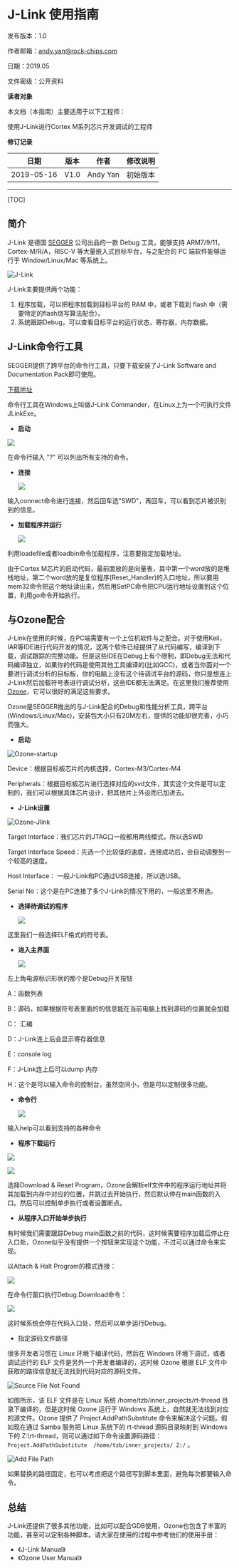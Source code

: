 # **J-Link 使用指南**

发布版本：1.0

作者邮箱：andy.yan@rock-chips.com

日期：2019.05

文件密级：公开资料

**读者对象**

本文档（本指南）主要适用于以下工程师：

使用J-Link进行Cortex M系列芯片开发调试的工程师

**修订记录**

| **日期**   | **版本** | **作者** | **修改说明** |
| ---------- | -------- | -------- | ------------ |
| 2019-05-16 | V1.0     | Andy Yan | 初始版本     |

---

[TOC]

## **简介**

J-Link 是德国 [SEGGER](<https://www.segger.com/products/debug-probes/j-link/>) 公司出品的一款 Debug 工具，能够支持 ARM7/9/11，Cortex-M/R/A，RISC-V 等大量嵌入式目标平台，与之配合的 PC 端软件能够运行于 Window/Linux/Mac 等系统上。

![J-Link](J-Link/J-Link.jpg)

J-Link主要提供两个功能：

1. 程序加载，可以把程序加载到目标平台的 RAM 中，或者下载到 flash 中（需要特定的flash烧写算法配合）。
2. 系统跟踪Debug，可以查看目标平台的运行状态，寄存器，内存数据。

## **J-Link命令行工具**

SEGGER提供了跨平台的命令行工具，只要下载安装了J-Link Software and Documentation Pack即可使用。

[下载地址](<https://www.segger.com/downloads/jlink/#J-LinkSoftwareAndDocumentationPack>)

命令行工具在Windows上叫做J-Link Commander，在Linux上为一个可执行文件JLinkExe。

* **启动**

![](J-Link/JLink-cmd.png)

在命令行输入 "?" 可以列出所有支持的命令。

* **连接**

  ![](J-Link/JLink-connect.png)

输入connect命令进行连接，然后回车选"SWD"，再回车，可以看到芯片被识别到的信息。

* **加载程序并运行**

  ![](J-Link/Jlink-Run.png)

利用loadefile或者loadbin命令加载程序，注意要指定加载地址。

由于Cortex M芯片的启动代码，最前面放的是向量表，其中第一个word放的是堆栈地址，第二个word放的是复位程序(Reset_Handler)的入口地址，所以要用mem32命令把这个地址读出来，然后用SetPC命令把CPU运行地址设置到这个位置，利用go命令开始执行。

## 与Ozone配合

J-Link在使用的时候，在PC端需要有一个上位机软件与之配合。对于使用Keil，IAR等IDE进行代码开发的情况，这两个软件已经提供了从代码编写，编译到下载，调试跟踪的完整功能。但是这些IDE在Debug上有个限制，即Debug无法和代码编译独立，如果你的代码是使用其他工具编译的(比如GCC)，或者当你面对一个要进行调试分析的目标板，你的电脑上没有这个待调试平台的源码，你只是想连上J-Link然后加载符号表进行调试分析，这些IDE都无法满足。在这里我们推荐使用[Ozone](https://www.segger.com/products/development-tools/ozone-j-link-debugger/)，它可以很好的满足这些要求。

Ozone是SEGGER推出的与J-Link配合的Debug和性能分析工具，跨平台(Windows/Linux/Mac)，安装包大小只有20M左右，提供的功能却很完善，小巧而强大。

* **启动**

![Ozone-startup](J-Link/Ozone-startup.png)

Device：根据目标板芯片的内核选择，Cortex-M3/Cortex-M4

Peripherals：根据目标板芯片进行选择对应的svd文件，其实这个文件是可以定制的，我们可以根据具体芯片设计，把其他片上外设而已加进去。

* **J-Link设置**

![Ozone-Jlink](J-Link/Ozone-JLink.png)

Target Interface：我们芯片的JTAG口一般都用两线模式，所以选SWD

Target Interface Speed：先选一个比较低的速度，连接成功后，会自动调整到一个较高的速度。

Host Interface： 一般J-Link和PC通过USB连接，所以选USB。

Serial No：这个是在PC连接了多个J-Link的情况下用的，一般这里不用选。

* **选择待调试的程序**

  ![](J-Link/Ozone-elf.png)

 这里我们一般选择ELF格式的符号表。

* **进入主界面**

  ![](J-Link/Ozone-Window.png)

左上角电源标识形状的那个是Debug开关按钮

A：函数列表

B：源码，如果根据符号表里面的的信息能在当前电脑上找到源码的位置就会加载

C： 汇编

D：J-Link连上后会显示寄存器信息

E：console log

F：J-Link连上后可以dump 内存

H：这个是可以输入命令的控制台，虽然空间小，但是可以定制很多功能。

* **命令行**

  ![](J-Link/OZone-command.png)

输入help可以看到支持的各种命令

* **程序下载运行**

![](J-Link/Ozone-Download.png)

![](J-Link/Ozone-attach.png)

选择Download & Reset Program，Ozone会解析elf文件中的程序运行地址并将其加载到内存中对应的位置，并跳过去开始执行，然后默认停在main函数的入口。然后可以控制单步执行或者设置断点。

* **从程序入口开始单步执行**

有时候我们需要跟踪Debug main函数之前的代码，这时候需要程序加载后停止在入口处，Ozone似乎没有提供一个按钮来实现这个功能，不过可以通过命令来实现。

以Attach & Halt Program的模式连接：

![](J-Link/Ozone-Attach-Halt.png)

在命令行窗口执行Debug.Download命令：

![](J-Link/Ozone-cmd-download.png)

这时候系统会停在代码入口处，然后可以单步运行Debug。

* 指定源码文件路径

很多开发者习惯在 Linux 环境下编译代码，然后在 Windows 环境下调试，或者调试运行的 ELF 文件是另外一个开发者编译的，这时候 Ozone 根据 ELF 文件中获取的路径信息就无法找到代码对应的源码文件。

![Source File Not Found](./J-Link/Ozone-FND.png)

如图所示，该 ELF 文件是在 Linux 系统 /home/tzb/inner_projects/rt-thread 目录下编译的，但是这时候 Ozone 运行于 Windows 系统上，自然就无法找到对应的源文件。Ozone 提供了 Project.AddPathSubstitute 命令来解决这个问题。假如现在通过 Samba 服务把 Linux 系统下的 rt-thread 源码目录映射到 Windows 下的 Z:\rt-thread，则可以通过如下命令设置源码路径：`Project.AddPathSubstitute  /home/tzb/inner_projects/ Z:/` 。

![Add File Path](./J-Link/Ozone-APS.png)

如果替换的路径固定，也可以考虑把这个路径写到脚本里面，避免每次都要输入命令。

## **总结**

J-Link还提供了很多其他功能，比如可以配合GDB使用，Ozone也包含了丰富的功能，甚至可以定制各种脚本。请大家在使用的过程中参考他们的使用手册：

* 《J-Link Manual》
* 《Ozone User Manual》

